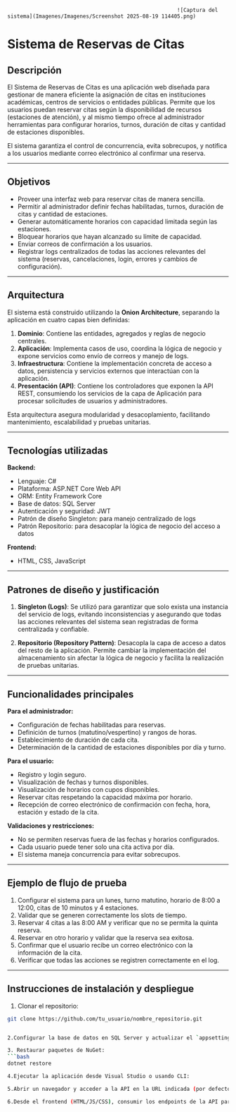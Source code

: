                                                           ![Captura del sistema](Imagenes/Imagenes/Screenshot 2025-08-19 114405.png)













# Sistema de Reservas de Citas

## Descripción
El Sistema de Reservas de Citas es una aplicación web diseñada para gestionar de manera eficiente la asignación de citas en instituciones académicas, centros de servicios o entidades públicas. Permite que los usuarios puedan reservar citas según la disponibilidad de recursos (estaciones de atención), y al mismo tiempo ofrece al administrador herramientas para configurar horarios, turnos, duración de citas y cantidad de estaciones disponibles.

El sistema garantiza el control de concurrencia, evita sobrecupos, y notifica a los usuarios mediante correo electrónico al confirmar una reserva.

---

## Objetivos
- Proveer una interfaz web para reservar citas de manera sencilla.
- Permitir al administrador definir fechas habilitadas, turnos, duración de citas y cantidad de estaciones.
- Generar automáticamente horarios con capacidad limitada según las estaciones.
- Bloquear horarios que hayan alcanzado su límite de capacidad.
- Enviar correos de confirmación a los usuarios.
- Registrar logs centralizados de todas las acciones relevantes del sistema (reservas, cancelaciones, login, errores y cambios de configuración).

---

## Arquitectura
El sistema está construido utilizando la **Onion Architecture**, separando la aplicación en cuatro capas bien definidas:

1. **Dominio**: Contiene las entidades, agregados y reglas de negocio centrales.
2. **Aplicación**: Implementa casos de uso, coordina la lógica de negocio y expone servicios como envío de correos y manejo de logs.
3. **Infraestructura**: Contiene la implementación concreta de acceso a datos, persistencia y servicios externos que interactúan con la aplicación.
4. **Presentación (API)**: Contiene los controladores que exponen la API REST, consumiendo los servicios de la capa de Aplicación para procesar solicitudes de usuarios y administradores.

Esta arquitectura asegura modularidad y desacoplamiento, facilitando mantenimiento, escalabilidad y pruebas unitarias.

---

## Tecnologías utilizadas

**Backend:**
- Lenguaje: C#
- Plataforma: ASP.NET Core Web API
- ORM: Entity Framework Core
- Base de datos: SQL Server
- Autenticación y seguridad: JWT
- Patrón de diseño Singleton: para manejo centralizado de logs
- Patrón Repositorio: para desacoplar la lógica de negocio del acceso a datos

**Frontend:**
- HTML, CSS, JavaScript

---

## Patrones de diseño y justificación

1. **Singleton (Logs)**: Se utilizó para garantizar que solo exista una instancia del servicio de logs, evitando inconsistencias y asegurando que todas las acciones relevantes del sistema sean registradas de forma centralizada y confiable.

2. **Repositorio (Repository Pattern)**: Desacopla la capa de acceso a datos del resto de la aplicación. Permite cambiar la implementación del almacenamiento sin afectar la lógica de negocio y facilita la realización de pruebas unitarias.

---

## Funcionalidades principales

**Para el administrador:**
- Configuración de fechas habilitadas para reservas.
- Definición de turnos (matutino/vespertino) y rangos de horas.
- Establecimiento de duración de cada cita.
- Determinación de la cantidad de estaciones disponibles por día y turno.

**Para el usuario:**
- Registro y login seguro.
- Visualización de fechas y turnos disponibles.
- Visualización de horarios con cupos disponibles.
- Reservar citas respetando la capacidad máxima por horario.
- Recepción de correo electrónico de confirmación con fecha, hora, estación y estado de la cita.

**Validaciones y restricciones:**
- No se permiten reservas fuera de las fechas y horarios configurados.
- Cada usuario puede tener solo una cita activa por día.
- El sistema maneja concurrencia para evitar sobrecupos.

---

## Ejemplo de flujo de prueba
1. Configurar el sistema para un lunes, turno matutino, horario de 8:00 a 12:00, citas de 10 minutos y 4 estaciones.
2. Validar que se generen correctamente los slots de tiempo.
3. Reservar 4 citas a las 8:00 AM y verificar que no se permita la quinta reserva.
4. Reservar en otro horario y validar que la reserva sea exitosa.
5. Confirmar que el usuario recibe un correo electrónico con la información de la cita.
6. Verificar que todas las acciones se registren correctamente en el log.

---

## Instrucciones de instalación y despliegue

1. Clonar el repositorio:
```bash
git clone https://github.com/tu_usuario/nombre_repositorio.git


2.Configurar la base de datos en SQL Server y actualizar el `appsettings.json` con la cadena de conexión.

3. Restaurar paquetes de NuGet:
```bash
dotnet restore

4.Ejecutar la aplicación desde Visual Studio o usando CLI:

5.Abrir un navegador y acceder a la API en la URL indicada (por defecto https://localhost:5001) para interactuar con la aplicación.

6.Desde el frontend (HTML/JS/CSS), consumir los endpoints de la API para realizar reservas y administrar la configuración según el rol de usuario.
